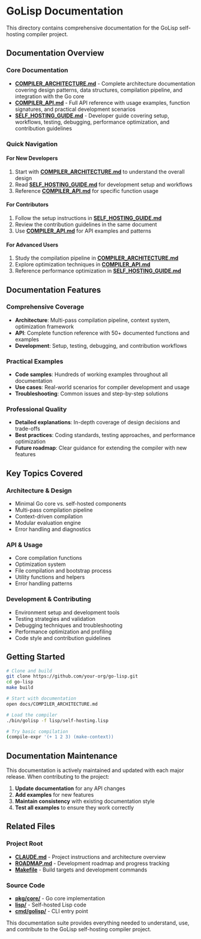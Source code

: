 # GoLisp Documentation

This directory contains comprehensive documentation for the GoLisp self-hosting compiler project.

## Documentation Overview

### Core Documentation

- **[COMPILER_ARCHITECTURE.md](COMPILER_ARCHITECTURE.md)** - Complete architecture documentation covering design patterns, data structures, compilation pipeline, and integration with the Go core
- **[COMPILER_API.md](COMPILER_API.md)** - Full API reference with usage examples, function signatures, and practical development scenarios
- **[SELF_HOSTING_GUIDE.md](SELF_HOSTING_GUIDE.md)** - Developer guide covering setup, workflows, testing, debugging, performance optimization, and contribution guidelines

### Quick Navigation

#### For New Developers
1. Start with **[COMPILER_ARCHITECTURE.md](COMPILER_ARCHITECTURE.md)** to understand the overall design
2. Read **[SELF_HOSTING_GUIDE.md](SELF_HOSTING_GUIDE.md)** for development setup and workflows
3. Reference **[COMPILER_API.md](COMPILER_API.md)** for specific function usage

#### For Contributors
1. Follow the setup instructions in **[SELF_HOSTING_GUIDE.md](SELF_HOSTING_GUIDE.md)**
2. Review the contribution guidelines in the same document
3. Use **[COMPILER_API.md](COMPILER_API.md)** for API examples and patterns

#### For Advanced Users
1. Study the compilation pipeline in **[COMPILER_ARCHITECTURE.md](COMPILER_ARCHITECTURE.md)**
2. Explore optimization techniques in **[COMPILER_API.md](COMPILER_API.md)**
3. Reference performance optimization in **[SELF_HOSTING_GUIDE.md](SELF_HOSTING_GUIDE.md)**

## Documentation Features

### Comprehensive Coverage
- **Architecture**: Multi-pass compilation pipeline, context system, optimization framework
- **API**: Complete function reference with 50+ documented functions and examples
- **Development**: Setup, testing, debugging, and contribution workflows

### Practical Examples
- **Code samples**: Hundreds of working examples throughout all documentation
- **Use cases**: Real-world scenarios for compiler development and usage
- **Troubleshooting**: Common issues and step-by-step solutions

### Professional Quality
- **Detailed explanations**: In-depth coverage of design decisions and trade-offs
- **Best practices**: Coding standards, testing approaches, and performance optimization
- **Future roadmap**: Clear guidance for extending the compiler with new features

## Key Topics Covered

### Architecture & Design
- Minimal Go core vs. self-hosted components
- Multi-pass compilation pipeline
- Context-driven compilation
- Modular evaluation engine
- Error handling and diagnostics

### API & Usage
- Core compilation functions
- Optimization system
- File compilation and bootstrap process
- Utility functions and helpers
- Error handling patterns

### Development & Contributing
- Environment setup and development tools
- Testing strategies and validation
- Debugging techniques and troubleshooting
- Performance optimization and profiling
- Code style and contribution guidelines

## Getting Started

```bash
# Clone and build
git clone https://github.com/your-org/go-lisp.git
cd go-lisp
make build

# Start with documentation
open docs/COMPILER_ARCHITECTURE.md

# Load the compiler
./bin/golisp -f lisp/self-hosting.lisp

# Try basic compilation
(compile-expr '(+ 1 2 3) (make-context))
```

## Documentation Maintenance

This documentation is actively maintained and updated with each major release. When contributing to the project:

1. **Update documentation** for any API changes
2. **Add examples** for new features
3. **Maintain consistency** with existing documentation style
4. **Test all examples** to ensure they work correctly

## Related Files

### Project Root
- **[CLAUDE.md](../CLAUDE.md)** - Project instructions and architecture overview
- **[ROADMAP.md](../ROADMAP.md)** - Development roadmap and progress tracking
- **[Makefile](../Makefile)** - Build targets and development commands

### Source Code
- **[pkg/core/](../pkg/core/)** - Go core implementation
- **[lisp/](../lisp/)** - Self-hosted Lisp code
- **[cmd/golisp/](../cmd/golisp/)** - CLI entry point

This documentation suite provides everything needed to understand, use, and contribute to the GoLisp self-hosting compiler project.